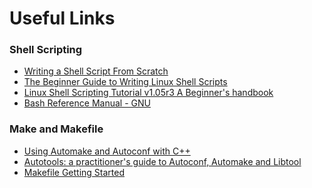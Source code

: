 Useful Links
============

### Shell Scripting
*   [Writing a Shell Script From Scratch](http://net.tutsplus.com/tutorials/tools-and-tips/writing-a-shell-script-from-scratch/)
*   [The Beginner Guide to Writing Linux Shell Scripts](http://www.maketecheasier.com/write-linux-shell-scripts/)
*   [Linux Shell Scripting Tutorial v1.05r3 A Beginner's handbook](http://doc.dev.md/lsst/)
*   [Bash Reference Manual - GNU](http://www.gnu.org/software/bash/manual/bashref.html)

### Make and Makefile
*   [Using Automake and Autoconf with C++](http://www.openismus.com/documents/linux/automake/automake.shtml)
*   [Autotools: a practitioner's guide to Autoconf, Automake and Libtool](http://www.freesoftwaremagazine.com/books/autotools_a_guide_to_autoconf_automake_libtool)
*   [Makefile Getting Started](http://oucsace.cs.ohiou.edu/~bhumphre/makefile.html)
